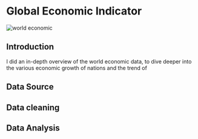 # Global Economic Indicator
![world economic](https://github.com/Emmanuelson321/Global-Economic-Indicators-using-Power-bi/assets/134542481/d9560e33-dd50-4bed-8a8f-4cf7ecb23d19)

## Introduction
I did an in-depth overview of the world economic data, to dive deeper into the various economic growth of nations and the trend of 
## Data Source


## Data cleaning


## Data Analysis 
